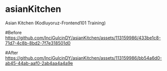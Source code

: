 # asianKitchen
Asian Kitchen (Kodluyoruz-Frontend101 Training)

#Before
https://github.com/InciGulcinDY/asianKitchen/assets/113159986/433be1c8-71d7-4c8b-8bd2-7f7e318501d0

#After
https://github.com/InciGulcinDY/asianKitchen/assets/113159986/bb54a6d0-ab45-44ab-aaf0-2ab4aa4a4a9e


